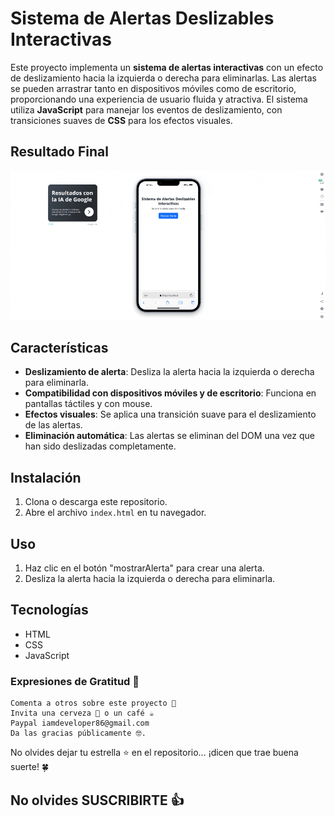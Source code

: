 # Sistema de Alertas Deslizables Interactivas

Este proyecto implementa un **sistema de alertas interactivas** con un efecto de deslizamiento hacia la izquierda o derecha para eliminarlas. Las alertas se pueden arrastrar tanto en dispositivos móviles como de escritorio, proporcionando una experiencia de usuario fluida y atractiva. El sistema utiliza **JavaScript** para manejar los eventos de deslizamiento, con transiciones suaves de **CSS** para los efectos visuales.

## Resultado Final
![demo](https://raw.githubusercontent.com/urian121/imagenes-proyectos-github/refs/heads/master/Sistema%20de%20Alertas%20Deslizables%20Interactivas.gif)

## Características

- **Deslizamiento de alerta**: Desliza la alerta hacia la izquierda o derecha para eliminarla.
- **Compatibilidad con dispositivos móviles y de escritorio**: Funciona en pantallas táctiles y con mouse.
- **Efectos visuales**: Se aplica una transición suave para el deslizamiento de las alertas.
- **Eliminación automática**: Las alertas se eliminan del DOM una vez que han sido deslizadas completamente.

## Instalación

1. Clona o descarga este repositorio.
2. Abre el archivo `index.html` en tu navegador.

## Uso

1. Haz clic en el botón "mostrarAlerta" para crear una alerta.
2. Desliza la alerta hacia la izquierda o derecha para eliminarla.

## Tecnologías

- HTML
- CSS
- JavaScript

### Expresiones de Gratitud 🎁

    Comenta a otros sobre este proyecto 📢
    Invita una cerveza 🍺 o un café ☕
    Paypal iamdeveloper86@gmail.com
    Da las gracias públicamente 🤓.


No olvides dejar tu estrella ⭐ en el repositorio...
¡dicen que trae buena suerte! 🍀

## No olvides SUSCRIBIRTE 👍
